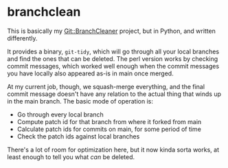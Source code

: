 # branchclean

This is basically my [Git::BranchCleaner](https://github.com/mmcclimon/Git-BranchCleaner) 
project, but in Python, and written differently.

It provides a binary, `git-tidy`, which will go through all your local
branches and find the ones that can be deleted. The perl version works by
checking commit messages, which worked well enough when the commit messages
you have locally also appeared as-is in main once merged.

At my current job, though, we squash-merge everything, and the final commit
message doesn't have any relation to the actual thing that winds up in the
main branch. The basic mode of operation is:

- Go through every local branch
- Compute patch id for that branch from where it forked from main
- Calculate patch ids for commits on main, for some period of time
- Check the patch ids against local branches

There's a lot of room for optimization here, but it now kinda sorta works, at
least enough to tell you what _can_ be deleted.
